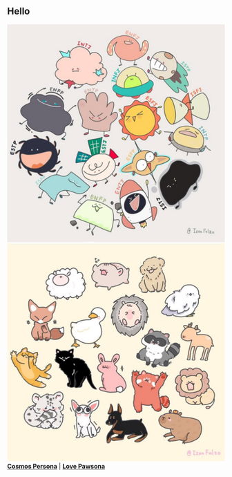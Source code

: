 ## Hello 



[![Cosmos Persona](https://github.com/IseeJ/Card/blob/dfed9d4847e838bd9eb4a580daa25aeb48e52836/C1.PNG?raw=true)](https://iseej.github.io/CosmosPersona/) [![Love Pawsona](https://github.com/IseeJ/Card/blob/8235b841a2cfc88ff02eca725863423a98016310/C2.PNG?raw=true)](https://iseej.github.io/LovePawsona/) 
**[Cosmos Persona](https://iseej.github.io/CosmosPersona/)** | **[Love Pawsona](https://iseej.github.io/LovePawsona/)**





<!--[![Alt Text](https://raw.githubusercontent.com/IseeJ/Card/c329e8d9ba9a33b87d09ceee8bb03866b91cd3a8/C.PNG)](https://iseej.github.io/Card/)>




<!--- [Cosmos Persona](https://iseej.github.io/CosmosPersona/)
- [Love Pawsona](https://iseej.github.io/LovePawsona/)

![toplang](https://github-readme-stats.vercel.app/api/top-langs/?username=IseeJ&layout=donut&hide=Jupyter%20Notebook,%20GLSL)-->





<!--
**IseeJ/IseeJ** is a ✨ _special_ ✨ repository because its `README.md` (this file) appears on your GitHub profile.

Here are some ideas to get you started:

- 🔭 I’m currently working on ...
- 🌱 I’m currently learning ...
- 👯 I’m looking to collaborate on ...
- 🤔 I’m looking for help with ...
- 💬 Ask me about ...
- 📫 How to reach me: ...
- 😄 Pronouns: ...
- ⚡ Fun fact: ...
-->
